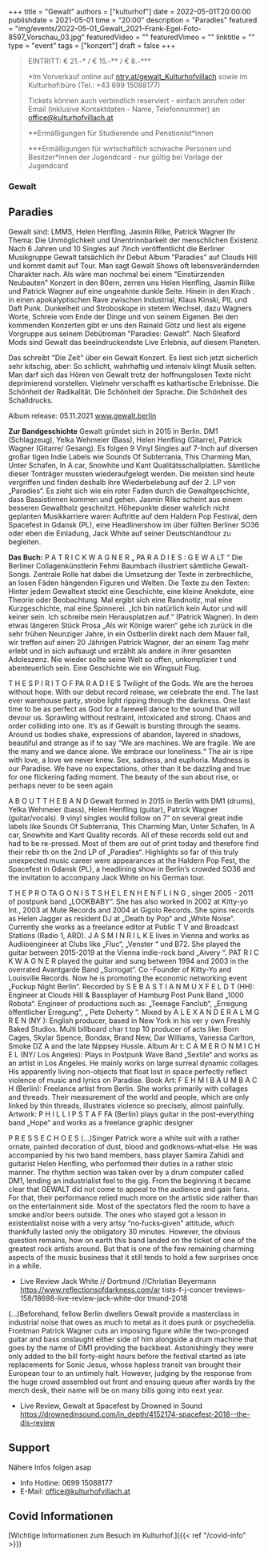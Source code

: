 +++
title = "Gewalt"
authors = ["kulturhof"]
date = 2022-05-01T20:00:00
publishdate = 2021-05-01
time = "20:00"
description = "Paradies"
featured = "img/events/2022-05-01_Gewalt_2021-Frank-Egel-Foto-8597_Vorschau_03.jpg"
featuredVideo = ""
featuredVimeo = ""
linktitle = ""
type = "event"
tags = ["konzert"]
draft = false
+++

>
> EINTRITT: € 21.-\* / € 15.-\*\* / € 8.-\*\*\*
>
> \*Im Vorverkauf online auf [ntry.at/gewalt_Kulturhofvillach](https://ntry.at/gewalt_Kulturhofvillach) sowie im Kulturhof:büro (Tel.: +43 699 15088177)
>
>Tickets können auch verbindlich reserviert - einfach anrufen oder Email (inklusive Kontaktdaten - Name, Telefonnummer) an office@kulturhofvillach.at
> 
> \*\*Ermäßigungen für Studierende und Penstionist\*innen
> 
> \*\*\*Ermäßigungen für wirtschaftlich schwache Personen und Besitzer*innen der Jugendcard - nur gültig bei Vorlage der Jugendcard


### Gewalt

## Paradies

Gewalt sind: LMMS, Helen Henfling, Jasmin Rilke, Patrick Wagner
Ihr Thema: Die Unmöglichkeit und Unentrinnbarkeit der menschlichen Existenz.
Nach 6 Jahren und 10 Singles auf 7Inch veröffentlicht die Berliner Musikgruppe Gewalt tatsächlich ihr Debut Album "Paradies" auf Clouds Hill und kommt damit auf Tour.
Man sagt Gewalt Shows oft lebensverändernden Charakter nach. Als wäre man nochmal bei einem "Einstürzenden Neubauten" Konzert in den 80ern, zerren uns Helen Henfling, Jasmin Rilke und Patrick Wagner auf eine ungeahnte dunkle Seite. Hinein in den Krach . in einen apokalyptischen Rave zwischen Industrial, Klaus Kinski, PIL und Daft Punk. Dunkelheit und Stroboskope in stetem Wechsel, dazu Wagners Worte, Schreie vom Ende der Dinge und von seinem Eigenen. Bei den kommenden Konzerten gibt er uns den Rainald Götz und liest als eigene Vorgruppe aus seinem Debütroman "Paradies: Gewalt".
Nach Sleaford Mods sind Gewalt das beeindruckendste Live Erlebnis, auf diesem Planeten.

Das schreibt "Die Zeit" über ein Gewalt Konzert.
Es liest sich jetzt sicherlich sehr kitschig, aber: So schlicht, wahrhaftig und intensiv klingt Musik selten. Man darf sich das Hören von Gewalt trotz der hoffnungslosen Texte nicht deprimierend vorstellen. Vielmehr verschafft es kathartische Erlebnisse. Die Schönheit der Radikalität. Die Schönheit der Sprache. Die Schönheit des Schalldrucks.

Album release: 05.11.2021
www.gewalt.berlin

**Zur Bandgeschichte**
Gewalt gründet sich in 2015 in Berlin. DM1 (Schlagzeug), Yelka Wehmeier (Bass), Helen Henfling (Gitarre), Patrick Wagner (Gitarre/ Gesang). Es folgen 9 Vinyl Singles auf 7-Inch auf diversen großar tigen Indie Labels wie Sounds Of Subterrania, This Charming Man, Unter Schafen, In A car, Snowhite und Kant Qualitätsschallplatten. Sämtliche dieser Tonträger mussten wiederaufgelegt werden. Die meisten sind heute vergriffen und finden deshalb ihre Wiederbelebung auf der 2. LP von „Paradies“. Es zieht sich wie ein roter Faden durch die Gewaltgeschichte, dass Bassistinnen kommen und gehen. Jasmin Rilke scheint aus einem besseren Gewaltholz geschnitzt. Höhepunkte dieser wahrlich nicht geplanten Musikkarriere waren Auftritte auf dem Haldern Pop Festival, dem Spacefest in Gdansk (PL), eine Headlinershow im über füllten Berliner SO36 oder eben die Einladung, Jack White auf seiner Deutschlandtour zu begleiten.
 
**Das Buch:**
P A T R I C K W A G N E R „ PA R A D I E S : G E W A LT “ 
Die Berliner Collagenkünstlerin Fehmi Baumbach illustriert sämtliche Gewalt-Songs. Zentrale Rolle hat dabei die Umsetzung der Texte in zerbrechliche, an losen Fäden hängenden Figuren und Welten. Die Texte zu den Texten: Hinter jedem Gewaltext steckt eine Geschichte, eine kleine Anekdote, eine Theorie oder Beobachtung. Mal ergibt sich eine Randnotiz, mal eine Kurzgeschichte, mal eine Spinnerei. „Ich bin natürlich kein Autor und will keiner sein. Ich schreibe mein Herausplatzen auf.“ (Patrick Wagner).
In dem etwas längeren Stück Prosa „Als wir Könige waren“ gehe ich zurück in die sehr frühen Neunziger Jahre, in ein Ostberlin direkt nach dem Mauer fall, wir treffen auf einen 20 Jährigen Patrick Wagner, der an einem Tag mehr erlebt und in sich aufsaugt und erzählt als andere in ihrer gesamten Adoleszenz. Nie wieder sollte seine Welt so offen, unkomplizier t und abenteuerlich sein. Eine Geschichte wie ein Wingsuit Flug.

T H E S P I R I T O F PA R A D I E S 
Twilight of the Gods. We are the heroes without hope. With our debut record release, we celebrate the end. The last ever warehouse party, strobe light ripping through the darkness. One last time to be as perfect as God for a farewell dance to the sound that will devour us. Sprawling without restraint, intoxicated and strong. Chaos and order colliding into one. It’s as if Gewalt is bursting through the seams. Around us bodies shake, expressions of abandon, layered in shadows, beautiful and strange as if to say “We are machines. We are fragile. We are the many and we dance alone. We embrace our loneliness.“ The air is ripe with love, a love we never knew. Sex, sadness, and euphoria. Madness is our Paradise. We have no expectations, other than it be dazzling and true for one flickering fading moment. The beauty of the sun about rise, or perhaps never to be seen again

A B O U T T H E B A N D 
Gewalt formed in 2015 in Berlin with DM1 (drums), Yelka Wehmeier (bass), Helen Henfling (guitar), Patrick Wagner (guitar/vocals). 9 vinyl singles would follow on 7“ on several great indie labels like Sounds Of Subterrania, This Charming Man, Unter Schafen, In A car, Snowhite and Kant Quality records. All of these records sold out and had to be re-pressed. Most of them are out of print today and therefore find their rebir th on the 2nd LP of „Paradies“.
Highlights so far of this truly unexpected music career were appearances at the Haldern Pop Fest, the Spacefest in Gdansk (PL), a headlining show in Berlin‘s crowded SO36 and the invitation to accompany Jack White on his German tour.

T H E P R O TA G O N I S T S 
H E L E N H E N F L I N G , singer 2005 - 2011 of postpunk band „LOOKBABY“. She has also worked in 2002 at Kitty-yo Int., 2003 at Mute Records and 2004 at Gigolo Records. She spins records as Helen Jagger as resident DJ at „Death by Pop“ and „White Noise“. Currently she works as a freelance editor at Public T V and Broadcast Stations (Radio 1, ARD).
J A S M I N R I L K E lives in Vienna and works as Audiioengineer at Clubs like „Fluc“, „Venster “ und B72. She played the guitar between 2015-2019 at the Vienna indie-rock band „Aivery “.
PAT R I C K W A G N E R played the guitar and sung between 1994 and 2003 in the overrated Avantgarde Band „Surrogat“. Co -Founder of Kitty-Yo and Louisville Records. Now he is promoting the economic networking event „Fuckup Night Berlin“.
Recorded by S E B A S T I A N M U X F E L D T (HH): Engineer at Clouds Hill & Bassplayer of Hamburg Post Punk Band „1000 Robota“. Engineer of productions such as: „Teenage Fanclub“, „Erregung öffentlicher Erregung“, „ Pete Doherty “.
Mixed by A L E X A N D E R A L M G R E N (NY ): English producer, based in New York in his ver y own Freshly Baked Studios. Multi billboard char t top 10 producer of acts like: Born Cages, Skylar Spence, Bondax, Brand New, Dar Williams, Vanessa Carlton, Smoke DZ A and the late Nippsey Hussle.
Album Ar t: C A M E R O N M I C H E L (NY/ Los Angeles): Plays in Postpunk Wave Band „Sextile“ and works as an artist in Los Angeles. He mainly works on large surreal dynamic collages. His apparently living non-objects that float lost in space perfectly reflect violence of music and lyrics on Paradise.
Book Art: F E H M I B A U M B A C H (Berlin): Freelance artist from Berlin. She works primarily with collages and threads. Their measurement of the world and people, which are only linked by thin threads, illustrates violence so precisely, almost painfully.
Artwork: P H I L L I P S T A F FA (Berlin) plays guitar in the post-everything band „Hope“ and works as a freelance graphic designer

P R E S S E C H O E S 
(...)Singer Patrick wore a white suit with a rather ornate, painted decoration of dust, blood and godknows‐what‐else. He was accompanied by his two band members, bass player Samira Zahidi and guitarist Helen Henfling, who performed their duties in a rather stoic manner. The rhythm section was taken over by a drum computer called DM1, lending an industrialist feel to the gig. From the beginning it became clear that GEWALT did not come to appeal to the audience and gain fans. For that, their performance relied much more on the artistic side rather than on the entertainment side. Most of the spectators fled the room to have a smoke and/or beers outside. The ones who stayed got a lesson in existentialist noise with a very artsy “no‐fucks‐given” attitude, which thankfully lasted only the obligatory 30 minutes. However, the obvious question remains, how on earth this band landed on the ticket of one of the greatest rock artists around. But that is one of the few remaining charming aspects of the music business that it still tends to hold a few surprises once in a while. 
- Live Review Jack White // Dortmund //Christian Beyermann
https://www.reflectionsofdarkness.com/ar tists-f-j-concer treviews-158/18698-live-review-jack-white-dor tmund-2018

(...)Beforehand, fellow Berlin dwellers Gewalt provide a masterclass in industrial noise that owes as much to metal as it does punk or psychedelia. Frontman Patrick Wagner cuts an imposing figure while the two-pronged guitar and bass onslaught either side of him alongside a drum machine that goes by the name of DM1 providing the backbeat. Astonishingly they were only added to the bill forty-eight hours before the festival started as late replacements for Sonic Jesus, whose hapless transit van brought their European tour to an untimely halt. However, judging by the response from the huge crowd assembled out front and ensuing queue after wards by the merch desk, their name will be on many bills going into next year.
- Live Review, Gewalt at Spacefest by Drowned in Sound
https://drownedinsound.com/in_depth/4152174-spacefest-2018--the-dis-review



## Support

Nähere Infos folgen asap



- Info Hotline: 0699 15088177 
- E-Mail: office@kulturhofvillach.at

## Covid Informationen

[Wichtige Informationen zum Besuch im Kulturhof.]({{< ref "/covid-info" >}})
